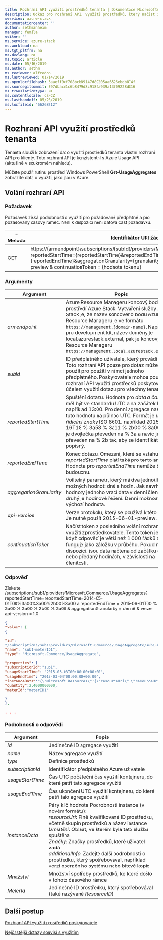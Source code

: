 ```yaml
---
title: Rozhraní API využití prostředků tenanta | Dokumentace Microsoftu
description: Odkaz pro rozhraní API, využití prostředků, který načíst informace o použití služby Azure Stack.
services: azure-stack
documentationcenter: ''
author: sethmanheim
manager: femila
editor: ''
ms.service: azure-stack
ms.workload: na
ms.tgt_pltfrm: na
ms.devlang: na
ms.topic: article
ms.date: 05/16/2019
ms.author: sethm
ms.reviewer: alfredop
ms.lastreviewed: 01/14/2019
ms.openlocfilehash: 6aaeff9ef708bcb89147d89205aa6526ebdb874f
ms.sourcegitcommit: 797dbacd1c6b8479d8c9189a939a13709228d816
ms.translationtype: MT
ms.contentlocale: cs-CZ
ms.lasthandoff: 05/28/2019
ms.locfileid: "66268212"
---
```

# <a name="tenant-resource-usage-api"></a>Rozhraní API využití prostředků tenanta

Tenanta slouží k zobrazení dat o využití prostředků tenanta vlastní rozhraní API pro klienty. Toto rozhraní API je konzistentní s Azure Usage API (aktuálně v soukromém náhledu).

Můžete použít rutinu prostředí Windows PowerShell **Get-UsageAggregates** zobrazíte data o využití, jako jsou v Azure.

## <a name="api-call"></a>Volání rozhraní API
### <a name="request"></a>Požadavek
Požadavek získá podrobnosti o využití pro požadované předplatné a pro požadovaný časový rámec. Není k dispozici není datová část požadavku.

| **– Metoda** | **Identifikátor URI žádosti** |
| --- | --- |
| GET |https://{armendpoint}/subscriptions/{subId}/providers/Microsoft.Commerce/usageAggregates?reportedStartTime={reportedStartTime}&reportedEndTime={reportedEndTime}&aggregationGranularity={granularity}&api-version= 2015-06-01-preview & continuationToken = {hodnota tokenu} |

### <a name="arguments"></a>Argumenty
| **Argument** | **Popis** |
| --- | --- |
| *armendpoint* |Azure Resource Manageru koncový bod vašeho prostředí Azure Stack. Vytváření služby Azure Stack je, že název koncového bodu Azure Resource Manageru je ve formátu `https://management.{domain-name}`. Například pro development kit, název domény je local.azurestack.external, pak je koncový bod Resource Manageru `https://management.local.azurestack.external`. |
| *subId* |ID předplatného uživatele, který provádí volání. Toto rozhraní API pouze pro dotaz můžete použít pro použití v rámci jednoho předplatného. Poskytovatelé mohou použít rozhraní API využití prostředků poskytovatele za účelem využití dotazu pro všechny tenanty. |
| *reportedStartTime* |Spuštění dotazu. Hodnota pro *data a času* by měl být ve standardu UTC a na začátek hodiny, například 13:00. Pro denní agregace nastavte tuto hodnotu na půlnoc UTC. Formát je *uvozeny řídicími znaky* ISO 8601, například 2015-06-16T18 % 3a53 % 3a11 % 2b00 % 3a00Z, kde je dvojtečka převeden na % 3a a navíc je převeden na % 2b tak, aby se identifikátor URI popisný. |
| *reportedEndTime* |Konec dotazu. Omezení, které se vztahují *reportedStartTime* platí také pro tento argument. Hodnota pro *reportedEndTime* nemůže být v budoucnu. |
| *aggregationGranularity* |Volitelný parametr, který má dva jednotlivých možných hodnot: dnů a hodin. Jak navrhnout hodnoty jednoho vrací data v denní členitosti a druhý je hodinové řešení. Denní možnost je výchozí hodnota. |
| *api-version* |Verze protokolu, který se používá k této žádosti. Je nutné použít 2015-06-01-preview. |
| *continuationToken* |Načíst token z posledního volání rozhraní API využití zprostředkovatele. Tento token je nutné, když odpověď je větší než 1 000 řádků a funguje jako záložku v průběhu. Pokud není k dispozici, jsou data načtena od začátku dne nebo předaný hodinách, v závislosti na členitosti. |

### <a name="response"></a>Odpověď
Získejte /subscriptions/sub1/providers/Microsoft.Commerce/UsageAggregates?reportedStartTime=reportedStartTime=2014-05-01T00%3a00%3a00%2b00%3a00 a reportedEndTime = 2015-06-01T00 % 3a00 % 3a00 % 2b00 % 3a00 & aggregationGranularity = denně & verze api-version = 1.0

```json
{
"value": [
{

"id":
"/subscriptions/sub1/providers/Microsoft.Commerce/UsageAggregate/sub1-meterID1",
"name": "sub1-meterID1",
"type": "Microsoft.Commerce/UsageAggregate",

"properties": {
"subscriptionId":"sub1",
"usageStartTime": "2015-03-03T00:00:00+00:00",
"usageEndTime": "2015-03-04T00:00:00+00:00",
"instanceData":"{\"Microsoft.Resources\":{\"resourceUri\":\"resourceUri1\",\"location\":\"Alaska\",\"tags\":null,\"additionalInfo\":null}}",
"quantity":2.4000000000,
"meterId":"meterID1"

}
},

. . .
```

### <a name="response-details"></a>Podrobnosti o odpovědi
| **Argument** | **Popis** |
| --- | --- |
| *id* |Jedinečné ID agregace využití |
| *name* |Název agregace využití |
| *type* |Definice prostředků |
| *subscriptionId* |Identifikátor předplatného Azure uživatele |
| *usageStartTime* |Čas UTC počáteční čas využití kontejneru, do které patří tato agregace využití |
| *usageEndTime* |Čas ukončení UTC využití kontejneru, do které patří tato agregace využití |
| *instanceData* |Páry klíč hodnota Podrobnosti instance (v novém formátu):<br>  *resourceUri*: Plně kvalifikované ID prostředku, včetně skupin prostředků a název instance <br>  *Umístění*: Oblast, ve kterém byla tato služba spuštěna <br>  *Značky*: Značky prostředků, které uživatel zadá <br>  *additionalInfo*: Zadejte další podrobnosti o prostředku, který spotřebovával, například verzi operačního systému nebo bitové kopie |
| *Množství* |Množství spotřeby prostředků, ke které došlo v tohoto časového rámce |
| *MeterId* |Jedinečné ID prostředku, který spotřebovával (také nazývané *ResourceID*) |


## <a name="next-steps"></a>Další postup
[Rozhraní API využití prostředků poskytovatele](azure-stack-provider-resource-api.md)

[Nejčastější dotazy souvisí s využitím](azure-stack-usage-related-faq.md)

